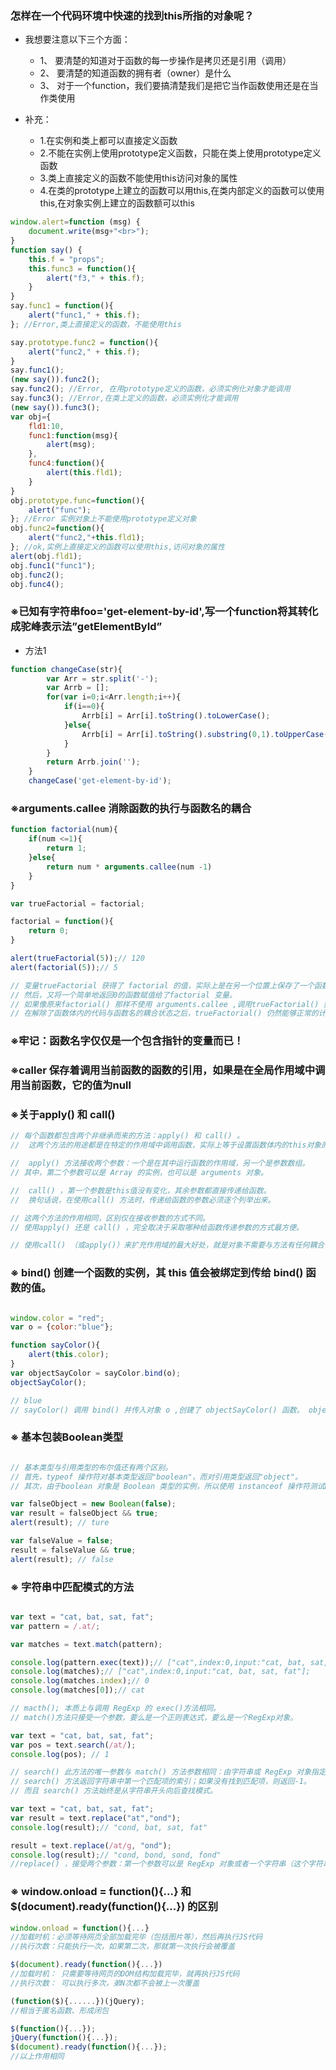### 怎样在一个代码环境中快速的找到this所指的对象呢？
* 我想要注意以下三个方面： 
	* 1、 要清楚的知道对于函数的每一步操作是拷贝还是引用（调用） 
	* 2、 要清楚的知道函数的拥有者（owner）是什么 
	* 3、 对于一个function，我们要搞清楚我们是把它当作函数使用还是在当作类使用 

* 补充： 
	* 1.在实例和类上都可以直接定义函数 
	* 2.不能在实例上使用prototype定义函数，只能在类上使用prototype定义函数 
	* 3.类上直接定义的函数不能使用this访问对象的属性 
	* 4.在类的prototype上建立的函数可以用this,在类内部定义的函数可以使用this,在对象实例上建立的函数额可以this 
```javascript
window.alert=function (msg) { 
	document.write(msg+"<br>"); 
} 
function say() { 
	this.f = "props"; 
	this.func3 = function(){
		alert("f3," + this.f);
	} 
} 
say.func1 = function(){
	alert("func1," + this.f);
}; //Error,类上直接定义的函数，不能使用this 

say.prototype.func2 = function(){
	alert("func2," + this.f);
} 
say.func1(); 
(new say()).func2(); 
say.func2(); //Error, 在用prototype定义的函数，必须实例化对象才能调用 
say.func3(); //Error,在类上定义的函数，必须实例化才能调用 
(new say()).func3(); 
var obj={ 
	fld1:10, 
	func1:function(msg){
		alert(msg);
	}, 
	func4:function(){
		alert(this.fld1);
	} 
} 
obj.prototype.func=function(){
	alert("func");
}; //Error 实例对象上不能使用prototype定义对象 
obj.func2=function(){
	alert("func2,"+this.fld1);
}; //ok,实例上直接定义的函数可以使用this,访问对象的属性
alert(obj.fld1); 
obj.func1("func1"); 
obj.func2(); 
obj.func4(); 

```

### ※已知有字符串foo='get-element-by-id',写一个function将其转化成驼峰表示法”getElementById”
- 方法1
```javascript
function changeCase(str){
		var Arr = str.split('-');
		var Arrb = [];
		for(var i=0;i<Arr.length;i++){
			if(i==0){
				Arrb[i] = Arr[i].toString().toLowerCase();
			}else{
				Arrb[i] = Arr[i].toString().substring(0,1).toUpperCase()+ Arr[i].toString().substring(1).toLowerCase();
			}
		}
		return Arrb.join('');
	}
	changeCase('get-element-by-id');

```


### ※arguments.callee 消除函数的执行与函数名的耦合
```javascript
function factorial(num){
	if(num <=1){
		return 1;
	}else{
		return num * arguments.callee(num -1)
	}
}

var trueFactorial = factorial;

factorial = function(){
	return 0;
}

alert(trueFactorial(5));// 120
alert(factorial(5));// 5

// 变量trueFactorial 获得了 factorial 的值，实际上是在另一个位置上保存了一个函数的指针。
// 然后，又将一个简单地返回0的函数赋值给了factorial 变量。
// 如果像原来factorial() 那样不使用 arguments.callee ,调用trueFactorial() 就会返回0.
// 在解除了函数体内的代码与函数名的耦合状态之后，trueFactorial() 仍然能够正常的计算阶乘；至于factorial(),它现在只是一个返回0的函数。

```



### ※牢记：函数名字仅仅是一个包含指针的变量而已！



### ※caller 保存着调用当前函数的函数的引用，如果是在全局作用域中调用当前函数，它的值为null



### ※关于apply() 和 call()
```javascript
// 每个函数都包含两个非继承而来的方法：apply() 和 call() 。
//  这两个方法的用途都是在特定的作用域中调用函数，实际上等于设置函数体内的this对象的值。

//  apply() 方法接收两个参数：一个是在其中运行函数的作用域，另一个是参数数组。
// 其中，第二个参数可以是 Array 的实例，也可以是 arguments 对象。

//  call() ，第一个参数是this值没有变化，其余参数都直接传递给函数。
//  换句话说，在使用call() 方法时，传递给函数的参数必须逐个列举出来。

// 这两个方法的作用相同，区别仅在接收参数的方式不同。
// 使用apply() 还是 call() ，完全取决于采取哪种给函数传递参数的方式最方便。

// 使用call() （或apply()）来扩充作用域的最大好处，就是对象不需要与方法有任何耦合关系。

```



### ※ bind() 创建一个函数的实例，其 this 值会被绑定到传给 bind() 函数的值。
```javascript

window.color = "red";
var o = {color:"blue"};

function sayColor(){
	alert(this.color);
}
var objectSayColor = sayColor.bind(o);
objectSayColor();

// blue 
// sayColor() 调用 bind() 并传入对象 o ,创建了 objectSayColor() 函数。 objectSayColor() 函数的 this 值等于 o,因此即使是在全局作用域中调用这个函数，也会看到"blue"。

```



### ※ 基本包装Boolean类型
```javascript

// 基本类型与引用类型的布尔值还有两个区别。 
// 首先，typeof 操作符对基本类型返回"boolean"，而对引用类型返回"object"。 
// 其次，由于boolean 对象是 Boolean 类型的实例，所以使用 instanceof 操作符测试Boolean 对象会返回true，而测试基本类型的布尔值则返回false。 

var falseObject = new Boolean(false);
var result = falseObject && true;
alert(result); // ture 

var falseValue = false;
result = falseValue && true;
alert(result); // false 

```


### ※ 字符串中匹配模式的方法
```javascript

var text = "cat, bat, sat, fat";
var pattern = /.at/;

var matches = text.match(pattern);

console.log(pattern.exec(text));// ["cat",index:0,input:"cat, bat, sat, fat"]; 
console.log(matches);// ["cat",index:0,input:"cat, bat, sat, fat"]; 
console.log(matches.index);// 0 
console.log(matches[0]);// cat 

// macth(); 本质上与调用 RegExp 的 exec()方法相同。
// match()方法只接受一个参数，要么是一个正则表达式，要么是一个RegExp对象。

var text = "cat, bat, sat, fat";
var pos = text.search(/at/);
console.log(pos); // 1 

// search() 此方法的唯一参数与 match() 方法参数相同：由字符串或 RegExp 对象指定的一个正则表达式。 
// search() 方法返回字符串中第一个匹配项的索引；如果没有找到匹配项，则返回-1。 
// 而且 search() 方法始终是从字符串开头向后查找模式。 

var text = "cat, bat, sat, fat";
var result = text.replace("at","ond");
console.log(result);// "cond, bat, sat, fat" 

result = text.replace(/at/g, "ond");
console.log(result);// "cond, bond, sond, fond" 
//replace() ，接受两个参数：第一个参数可以是 RegExp 对象或者一个字符串（这个字符串不会被转换成）

```


### ※ window.onload = function(){...} 和 $(document).ready(function(){...}) 的区别
```javascript
window.onload = function(){...}
//加载时机：必须等待网页全部加载完毕（包括图片等），然后再执行JS代码
//执行次数：只能执行一次，如果第二次，那就第一次执行会被覆盖

$(document).ready(function(){...})
//加载时机： 只需要等待网页的DOM结构加载完毕，就再执行JS代码
//执行次数： 可以执行多次，弟N次都不会被上一次覆盖

(function($){......})(jQuery); 
//相当于匿名函数、形成闭包

$(function(){...}); 
jQuery(function(){...}); 
$(document).ready(function(){...});
//以上作用相同

```


